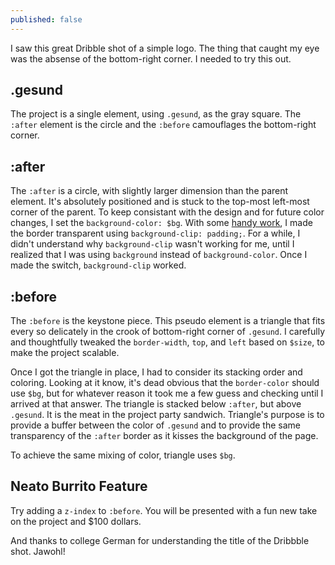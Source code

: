 ```yaml
---
published: false
---
```


I saw this great Dribble shot of a simple logo. The thing that caught my eye was the absense of the bottom-right corner. I needed to try this out. 

## .gesund
The project is a single element, using `.gesund`, as the gray square. The `:after` element is the circle and the `:before` camouflages the bottom-right corner.

## :after
The `:after` is a circle, with slightly larger dimension than the parent element. It's absolutely positioned and is stuck to the top-most left-most corner of the parent. To keep consistant with the design and for future color changes, I set the `background-color: $bg`. With some [handy work](http://css-tricks.com/transparent-borders-with-background-clip/), I made the border transparent using `background-clip: padding;`. For a while, I didn't understand why `background-clip` wasn't working for me, until I realized that I was using `background` instead of `background-color`. Once I made the switch, `background-clip` worked.

## :before
The `:before` is the keystone piece. This pseudo element is a triangle that fits every so delicately in the crook of bottom-right corner of `.gesund`. I carefully and thoughtfully tweaked the `border-width`, `top`, and `left` based on `$size`, to make the project scalable.

Once I got the triangle in place, I had to consider its stacking order and coloring. Looking at it know, it's dead obvious that the `border-color` should use `$bg`, but for whatever reason it took me a few guess and checking until I arrived at that answer. The triangle is stacked below `:after`, but above `.gesund`. It is the meat in the project party sandwich. Triangle's purpose is to provide a buffer between the color of `.gesund` and to provide the same transparency of the `:after` border as it kisses the background of the page.

To achieve the same mixing of color, triangle uses `$bg`.

## Neato Burrito Feature
Try adding a `z-index` to `:before`. You will be presented with a fun new take on the project and $100 dollars.

And thanks to college German for understanding the title of the Dribbble shot. Jawohl! 